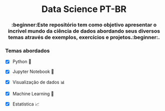 <h1 align="center">Data Science PT-BR</h1>
<h3 align="center">:beginner:Este repositório tem como objetivo apresentar o incrível mundo da ciência de dados abordando seus diversos temas através de exemplos, exercícios e projetos.:beginner:.</h3>




### Temas abordados

- [x] Python :snake:
- [x] Jupyter Notebook :orange_book:
- [x] Visualização de dados :bar_chart:
- [x] Machine Learning :robot:
- [x] Estatística :chart_with_upwards_trend:

